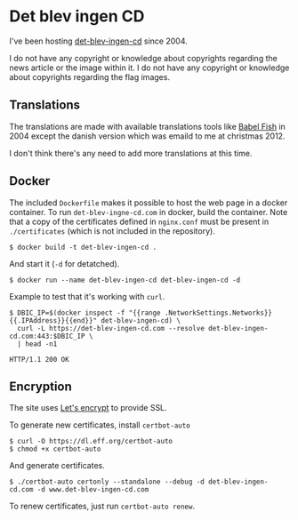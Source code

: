 # Det blev ingen CD

I've been hosting [det-blev-ingen-cd](http://det-blev-ingen-cd.com) since 2004.

I do not have any copyright or knowledge about copyrights regarding the news article or the image within it.
I do not have any copyright or knowledge about copyrights regarding the flag images.

## Translations
The translations are made with available translations tools like [Babel Fish](https://en.wikipedia.org/wiki/Babel_Fish_(website)) in 2004 except the danish version which was emaild to me at christmas 2012.

I don't think there's any need to add more translations at this time.

## Docker

The included `Dockerfile` makes it possible to host the web page in a docker container. To run `det-blev-ingne-cd.com` in docker, build the container. Note that a copy of the certificates defined in `nginx.conf` must be present in `./certificates` (which is not included in the repository).
```
$ docker build -t det-blev-ingen-cd .
```

And start it (`-d` for detatched).
```
$ docker run --name det-blev-ingen-cd det-blev-ingen-cd -d
```

Example to test that it's working with `curl`.
```
$ DBIC_IP=$(docker inspect -f "{{range .NetworkSettings.Networks}}{{.IPAddress}}{{end}}" det-blev-ingen-cd) \
  curl -L https://det-blev-ingen-cd.com --resolve det-blev-ingen-cd.com:443:$DBIC_IP \
  | head -n1

HTTP/1.1 200 OK
```

## Encryption
The site uses [Let's encrypt](https://letsencrypt.org) to provide SSL.

To generate new certificates, install ```certbot-auto```
```
$ curl -O https://dl.eff.org/certbot-auto
$ chmod +x certbot-auto
```
And generate certificates.
```
$ ./certbot-auto certonly --standalone --debug -d det-blev-ingen-cd.com -d www.det-blev-ingen-cd.com
```
To renew certificates, just run ```certbot-auto renew```.
